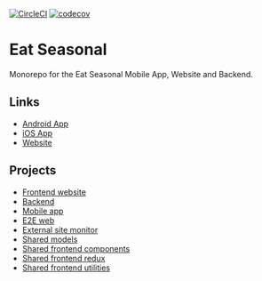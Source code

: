 [![CircleCI](https://circleci.com/gh/chrisberry4545/seasonal.svg?style=shield)](https://circleci.com/gh/chrisberry4545/workflows/seasonal/tree/master)
[![codecov](https://codecov.io/gh/chrisberry4545/seasonal/branch/master/graph/badge.svg)](https://codecov.io/gh/chrisberry4545/seasonal)


# Eat Seasonal

Monorepo for the Eat Seasonal Mobile App, Website and Backend.

## Links

- [Android App](https://play.google.com/store/apps/details?id=com.chrisbdev.seasonal&hl=en_GB)
- [iOS App](https://apps.apple.com/us/app/eat-seasonal/id1496551124?ls=1)
- [Website](https://eat-seasonal.co.uk)

## Projects

- [Frontend website](./packages/frontend)
- [Backend](./packages/backend)
- [Mobile app](./packages/mobile)
- [E2E web](./packages/e2e-web)
- [External site monitor](./packages/external-site-monitor)
- [Shared models](./packages/shared-models)
- [Shared frontend components](./packages/shared-frontend-components)
- [Shared frontend redux](./packages/shared-frontend-redux)
- [Shared frontend utilities](./packages/shared-frontend-utilities)
